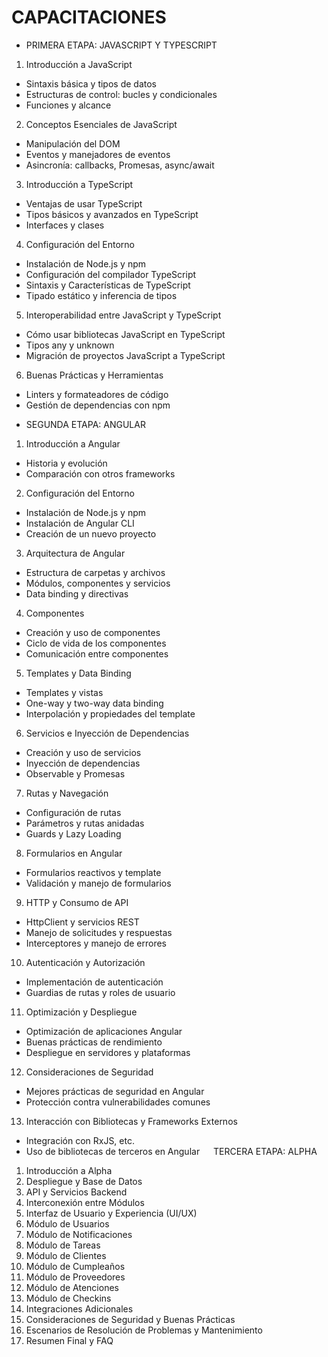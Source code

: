 # CAPACITACIONES

* PRIMERA ETAPA: JAVASCRIPT Y TYPESCRIPT

1. Introducción a JavaScript
- Sintaxis básica y tipos de datos
- Estructuras de control: bucles y condicionales
- Funciones y alcance

2. Conceptos Esenciales de JavaScript
- Manipulación del DOM
- Eventos y manejadores de eventos
- Asincronía: callbacks, Promesas, async/await

3. Introducción a TypeScript
- Ventajas de usar TypeScript
- Tipos básicos y avanzados en TypeScript
- Interfaces y clases

4. Configuración del Entorno
- Instalación de Node.js y npm
- Configuración del compilador TypeScript
- Sintaxis y Características de TypeScript
- Tipado estático y inferencia de tipos

5. Interoperabilidad entre JavaScript y TypeScript
- Cómo usar bibliotecas JavaScript en TypeScript
- Tipos any y unknown
- Migración de proyectos JavaScript a TypeScript

6. Buenas Prácticas y Herramientas
- Linters y formateadores de código
- Gestión de dependencias con npm
 
* SEGUNDA ETAPA: ANGULAR

1. Introducción a Angular
- Historia y evolución
- Comparación con otros frameworks

2. Configuración del Entorno
- Instalación de Node.js y npm
- Instalación de Angular CLI
- Creación de un nuevo proyecto

3. Arquitectura de Angular
- Estructura de carpetas y archivos
- Módulos, componentes y servicios
- Data binding y directivas

4. Componentes
- Creación y uso de componentes
- Ciclo de vida de los componentes
- Comunicación entre componentes

5. Templates y Data Binding
- Templates y vistas
- One-way y two-way data binding
- Interpolación y propiedades del template

6. Servicios e Inyección de Dependencias
- Creación y uso de servicios
- Inyección de dependencias
- Observable y Promesas

7. Rutas y Navegación
- Configuración de rutas
- Parámetros y rutas anidadas
- Guards y Lazy Loading

8. Formularios en Angular
- Formularios reactivos y template
- Validación y manejo de formularios

9. HTTP y Consumo de API
- HttpClient y servicios REST
- Manejo de solicitudes y respuestas
- Interceptores y manejo de errores

10. Autenticación y Autorización
- Implementación de autenticación
- Guardias de rutas y roles de usuario

11. Optimización y Despliegue
- Optimización de aplicaciones Angular
- Buenas prácticas de rendimiento
- Despliegue en servidores y plataformas

12. Consideraciones de Seguridad
- Mejores prácticas de seguridad en Angular
- Protección contra vulnerabilidades comunes

13. Interacción con Bibliotecas y Frameworks Externos
- Integración con RxJS, etc.
- Uso de bibliotecas de terceros en Angular
 
TERCERA ETAPA: ALPHA

1. Introducción a Alpha
2. Despliegue y Base de Datos
3. API y Servicios Backend
4. Interconexión entre Módulos
5. Interfaz de Usuario y Experiencia (UI/UX)
6. Módulo de Usuarios
7. Módulo de Notificaciones
8. Módulo de Tareas
9. Módulo de Clientes
10. Módulo de Cumpleaños
11. Módulo de Proveedores
12. Módulo de Atenciones
13. Módulo de Checkins
14. Integraciones Adicionales
15. Consideraciones de Seguridad y Buenas Prácticas
16. Escenarios de Resolución de Problemas y Mantenimiento
17. Resumen Final y FAQ

